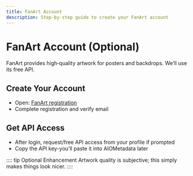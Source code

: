 ```yaml
---
title: FanArt Account
description: Step-by-step guide to create your FanArt account
---
```


# FanArt Account (Optional)

FanArt provides high‑quality artwork for posters and backdrops. We’ll use its free API.

## Create Your Account

- Open: [FanArt registration](https://fanart.tv/wp-login.php?action=register)
- Complete registration and verify email

## Get API Access

- After login, request/free API access from your profile if prompted
- Copy the API key-you’ll paste it into AIOMetadata later

:::: tip Optional Enhancement
Artwork quality is subjective; this simply makes things look nicer.
::::
